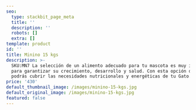 ```yaml
---
seo:
  type: stackbit_page_meta
  title: ''
  description: ''
  robots: []
  extra: []
template: product
id: ''
title: Minino 15 kgs
description: >-
  SKU:MN7 La selección de un alimento adecuado para tu mascota es muy importante
  para garantizar su crecimiento, desarrollo y salud. Con esta opción de Minino
  podrás cubrir las necesidades nutricionales y energéticas de tu Gato.
price: '430'
default_thumbnail_image: /images/minino-15-kgs.jpg
default_original_image: /images/minino-15-kgs.jpg
featured: false
---
```

